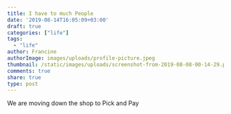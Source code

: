 ```yaml
---
title: I have to much People
date: '2019-08-14T16:05:09+03:00'
draft: true
categories: ["life"]
tags:
  - "life"
author: Francine
authorImage: images/uploads/profile-picture.jpeg
thumbnail: /static/images/uploads/screenshot-from-2019-08-08-00-14-29.png
comments: true
share: true
type: post
---
```

We are moving down the shop to Pick and Pay
